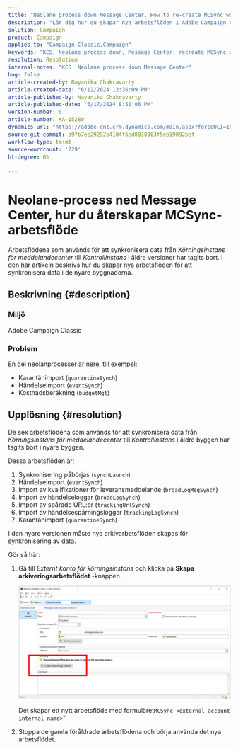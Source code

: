 ```yaml
---
title: "Neolane process down Message Center, How to re-create MCSync workflow"
description: "Lär dig hur du skapar nya arbetsflöden i Adobe Campaign Classic för att synkronisera data från körningsinstansen i meddelandecentret till kontrollinstansen för nyare byggen."
solution: Campaign
product: Campaign
applies-to: "Campaign Classic,Campaign"
keywords: "KCS, Neolane process down, Message Center, recreate MCSync workflow, Adobe Campaign, Adobe Campaign Classic"
resolution: Resolution
internal-notes: "KCS  Neolane process down Message Center"
bug: false
article-created-by: Nayanika Chakravarty
article-created-date: "6/12/2024 12:36:09 PM"
article-published-by: Nayanika Chakravarty
article-published-date: "6/17/2024 8:50:06 PM"
version-number: 6
article-number: KA-15280
dynamics-url: "https://adobe-ent.crm.dynamics.com/main.aspx?forceUCI=1&pagetype=entityrecord&etn=knowledgearticle&id=99d42855-b828-ef11-840b-6045bd0065b6"
source-git-commit: a97b7ee29292b4104f6ed8838003f5eb19092bef
workflow-type: tm+mt
source-wordcount: '229'
ht-degree: 0%

---
```


# Neolane-process ned Message Center, hur du återskapar MCSync-arbetsflöde


Arbetsflödena som används för att synkronisera data från *Körningsinstans för meddelandecenter* till *Kontrollinstans* i äldre versioner har tagits bort. I den här artikeln beskrivs hur du skapar nya arbetsflöden för att synkronisera data i de nyare byggnaderna.

## Beskrivning {#description}


### <b>Miljö</b>

Adobe Campaign Classic

### <b>Problem</b>

En del neolanprocesser är nere, till exempel:

- Karantänimport (`quarantineSynch`)
- Händelseimport (`eventSynch`)
- Kostnadsberäkning (`budgetMgt`)





## Upplösning {#resolution}


De sex arbetsflödena som används för att synkronisera data från *Körningsinstans för meddelandecenter* till *Kontrollinstans* i äldre byggen har tagits bort i nyare byggen.

Dessa arbetsflöden är:

1. Synkronisering påbörjas (`synchLaunch`)
2. Händelseimport (`eventSynch`)
3. Import av kvalifikationer för leveransmeddelande (`broadLogMsgSynch`)
4. Import av händelseloggar (`broadLogSynch`)
5. Import av spårade URL:er (`trackingUrlSynch`)
6. Import av händelsespårningsloggar (`trackingLogSynch`)
7. Karantänimport (`quarantineSynch`)


I den nyare versionen måste nya arkivarbetsflöden skapas för synkronisering av data.

Gör så här:

1. Gå till *Externt konto för körningsinstans* och klicka på <b>Skapa arkiveringsarbetsflödet</b> -knappen.


   ![](assets/903aa197-e92c-ef11-840b-000d3a34c086.png)



   Det skapar ett nytt arbetsflöde med formuläret`MCSync_<external account internal name>`&quot;.
2. Stoppa de gamla föråldrade arbetsflödena och börja använda det nya arbetsflödet.
